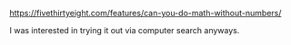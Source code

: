 https://fivethirtyeight.com/features/can-you-do-math-without-numbers/

I was interested in trying it out via computer search anyways.
